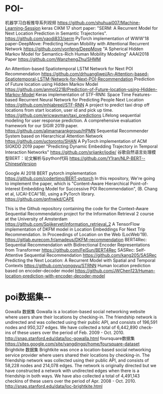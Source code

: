 # POI-
机器学习白板推导系列视频
https://github.com/shuhuai007/Machine-Learning-Session
keras CIKM 17 short paper: "SERM: A Recurrent Model for Next Location Prediction in Semantic Trajectories".
https://github.com/yaodi833/serm
PyTorch implementation of WWW'18 paper-DeepMove: Predicting Human Mobility with Attentional Recurrent Network
https://github.com/vonfeng/DeepMove
"A Spherical Hidden Markov Model for Semantics-Rich Human Mobility Modeling" AAAI2018 Paper
https://github.com/WanzhengZhu/SHMM

An Attention-based Spatiotemporal LSTM Network for Next POI Recommendation
https://github.com/drhuangliwei/An-Attention-based-Spatiotemporal-LSTM-Network-for-Next-POI-Recommendation
Prediction of Future location using Hidden Markov Model
https://github.com/anmol221B/Prediction-of-Future-location-using-Hidden-Markov-Model
Keras implementation of STF-RNN: Space Time Features-based Recurrent Neural Network for Predicting People Next Location
https://github.com/mhjabreel/STF-RNN
A project to predict taxi drop off locations from start location, user id and pick up time.
https://github.com/ericwayman/taxi_predictions
Lifelong sequential modeling for user response prediction. A comprehensive evaluation framework for our SIGIR 2019 paper.
https://github.com/alimamarankgroup/HPMN
Sequential Recommender System based on Hierarchical Attention Network
https://github.com/uctoronto/SHAN
A PyTorch implementation of ACM SIGKDD 2019 paper "Predicting Dynamic Embedding Trajectory in Temporal Interaction Networks"
https://github.com/srijankr/jodie/
谷歌自然语言处理模型BERT：论文解析与python代码
https://github.com/Y1ran/NLP-BERT--ChineseVersion

Google AI 2018 BERT pytorch implementation
https://github.com/codertimo/BERT-pytorch
In this repository, We're going to implement the paper, which is "Content-Aware Hierarchical Point-of-Interest Embedding Model for Successive POI Recommendation", (B. Chang et al, IJCAI-ECAI'18), using a PyTorch library.
https://github.com/qnfnwkd/CAPE

This is the Github repository containing the code for the Context-Aware Sequential Recommendation project for the Information Retrieval 2 course at the University of Amsterdam
https://github.com/Spijkervet/information_retrieval_2
A TensorFlow implementation of DKFM model in Location Embeddings For Next Trip Recommendation. In Proceedings of Location on the Web (LocWeb'19).
https://gitlab.eurecom.fr/amadeus/DKFM-recommendation
BERT4Rec: Sequential Recommendation with Bidirectional Encoder Representations from Transformer
https://github.com/FeiSun/BERT4Rec
SASRec: Self-Attentive Sequential Recommendation
https://github.com/kang205/SASRec
Predicting the Next Location: A Recurrent Model with Spatial and Temporal Contexts
https://github.com/yongqyu/STRNN
Human location prediction based on encoder-decoder model
https://github.com/JWChen123/Human-location-prediction-with-encoder-decoder-model

# poi数据集--
Gowalla 数据集
Gowalla is a location-based social networking website where users share their locations by checking-in. The friendship network is undirected and was collected using their public API, and consists of 196,591 nodes and 950,327 edges. We have collected a total of 6,442,890 check-ins of these users over the period of Feb. 2009 - Oct. 2010.
http://snap.stanford.edu/data/loc-gowalla.html
foursquare数据集
https://sites.google.com/site/yangdingqi/home/foursquare-dataset
Brightkite 数据集
Brightkite was once a location-based social networking service provider where users shared their locations by checking-in. The friendship network was collected using their public API, and consists of 58,228 nodes and 214,078 edges. The network is originally directed but we have constructed a network with undirected edges when there is a friendship in both ways. We have also collected a total of 4,491,143 checkins of these users over the period of Apr. 2008 - Oct. 2010.
http://snap.stanford.edu/data/loc-brightkite.html

